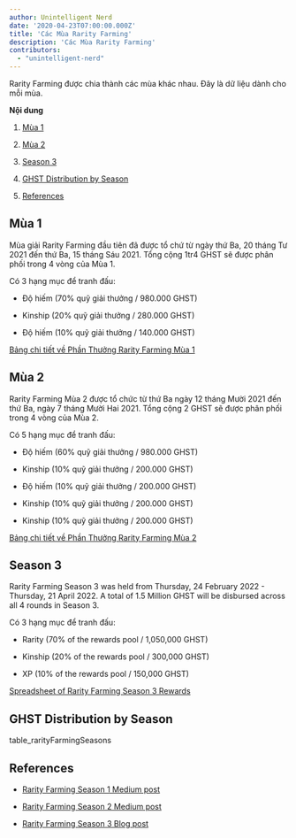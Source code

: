 ```yaml
---
author: Unintelligent Nerd
date: '2020-04-23T07:00:00.000Z'
title: 'Các Mùa Rarity Farming'
description: 'Các Mùa Rarity Farming'
contributors:
  - "unintelligent-nerd"
---
```


Rarity Farming được chia thành các mùa khác nhau. Đây là dữ liệu dành cho mỗi mùa.

<div class="contentsBox">

**Nội dung**

<ol>
<li><a href=#season-1>Mùa 1</a></p>
<li><a href=#season-2>Mùa 2</a></p>
<li><a href=#season-3>Season 3</a></p>
<li><a href=#ghst-distribution-by-season>GHST Distribution by Season</a></p>
<li><a href=#references>References</a></p>
</ol>

</div>

## Mùa 1

Mùa giải Rarity Farming đầu tiên đã được tổ chứ từ ngày thứ Ba, 20 tháng Tư 2021 đến thứ Ba, 15 tháng Sáu 2021. Tổng cộng 1tr4 GHST sẽ được phân phối trong 4 vòng của Mùa 1.

Có 3 hạng mục để tranh đấu:

* Độ hiếm (70% quỹ giải thưởng / 980.000 GHST)

* Kinship (20% quỹ giải thưởng / 280.000 GHST)

* Độ hiếm (10% quỹ giải thưởng / 140.000 GHST)

[Bảng chi tiết về Phần Thưởng Rarity Farming Mùa 1](https://docs.google.com/spreadsheets/d/1Q8vvu38B5cgs2zor8GmkBNHOT9ZZ6i1OBe8JvNlHSFI/edit#gid=1912841879)

## Mùa 2

Rarity Farming Mùa 2 được tổ chức từ thứ Ba ngày 12 tháng Mười 2021 đến thứ Ba, ngày 7 tháng Mười Hai 2021. Tổng cộng 2 GHST sẽ được phân phối trong 4 vòng của Mùa 2.

Có 5 hạng mục để tranh đấu:

* Độ hiếm (60% quỹ giải thưởng / 980.000 GHST)

* Kinship (10% quỹ giải thưởng / 200.000 GHST)

* Độ hiếm (10% quỹ giải thưởng / 200.000 GHST)

* Kinship (10% quỹ giải thưởng / 200.000 GHST)

* Kinship (10% quỹ giải thưởng / 200.000 GHST)

[Bảng chi tiết về Phần Thưởng Rarity Farming Mùa 2](https://docs.google.com/spreadsheets/d/1H5MmCmMxTGlbae3FT-v-w7T5XH6pN7y9trAFlb4lxbQ/edit)

## Season 3

Rarity Farming Season 3 was held from Thursday, 24 February 2022 - Thursday, 21 April 2022. A total of 1.5 Million GHST will be disbursed across all 4 rounds in Season 3.

Có 3 hạng mục để tranh đấu:

* Rarity (70% of the rewards pool / 1,050,000 GHST)

* Kinship (20% of the rewards pool / 300,000 GHST)

* XP (10% of the rewards pool / 150,000 GHST)

[Spreadsheet of Rarity Farming Season 3 Rewards](https://docs.google.com/spreadsheets/d/1jH6IEJ7Xu_YvblgEPX9UpT-phLelJ5XsmknkaxQOg7A/edit#gid=1264384541)

## GHST Distribution by Season

table_rarityFarmingSeasons

## References

* [Rarity Farming Season 1 Medium post](https://aavegotchi.medium.com/aavegotchi-rarity-farming-season-1-rewards-finalized-2db81e9f66e8)

* [Rarity Farming Season 2 Medium post](https://aavegotchi.medium.com/rarity-farming-season-2-is-coming-dates-announced-7047896eb3ab)

* [Rarity Farming Season 3 Blog post](https://blog.aavegotchi.com/aavegotchi-rarity-farming-season-3-is-coming/)